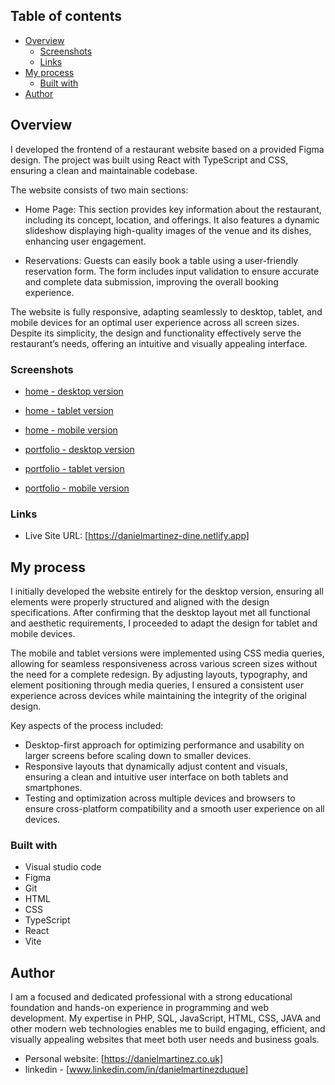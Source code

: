 ## Table of contents

- [Overview](#overview)
  - [Screenshots](#screenshots)
  - [Links](#links)
- [My process](#my-process)
  - [Built with](#built-with)
- [Author](#author)


## Overview

I developed the frontend of a restaurant website based on a provided Figma design. The project was built using React with TypeScript and CSS, ensuring a clean and maintainable codebase.

The website consists of two main sections:

  - Home Page: This section provides key information about the restaurant, including its concept, location, and offerings. It also features a dynamic slideshow displaying high-quality images of the venue and its dishes, enhancing user engagement.

  - Reservations: Guests can easily book a table using a user-friendly reservation form. The form includes input validation to ensure accurate and complete data submission, improving the overall booking experience.

The website is fully responsive, adapting seamlessly to desktop, tablet, and mobile devices for an optimal user experience across all screen sizes. Despite its simplicity, the design and functionality effectively serve the restaurant’s needs, offering an intuitive and visually appealing interface.

### Screenshots

- [home - desktop version](https://github.com/danielopq/Dine-Restaurant/blob/main/screenshots/home-desktop.png)
- [home - tablet version](https://github.com/danielopq/Dine-Restaurant/blob/main/screenshots/home-tablet.png)
- [home - mobile version](https://github.com/danielopq/Dine-Restaurant/blob/main/screenshots/home-mobile.png)

- [portfolio - desktop version](https://github.com/danielopq/Dine-Restaurant/blob/main/screenshots/reservations-desktop.png)
- [portfolio - tablet version](https://github.com/danielopq/Dine-Restaurant/blob/main/screenshots/reservations-tablet.png)
- [portfolio - mobile version](https://github.com/danielopq/Dine-Restaurant/blob/main/screenshots/reservations-mobile.png)

### Links

- Live Site URL: [https://danielmartinez-dine.netlify.app]

## My process

I initially developed the website entirely for the desktop version, ensuring all elements were properly structured and aligned with the design specifications. After confirming that the desktop layout met all functional and aesthetic requirements, I proceeded to adapt the design for tablet and mobile devices.

The mobile and tablet versions were implemented using CSS media queries, allowing for seamless responsiveness across various screen sizes without the need for a complete redesign. By adjusting layouts, typography, and element positioning through media queries, I ensured a consistent user experience across devices while maintaining the integrity of the original design.

Key aspects of the process included:

  - Desktop-first approach for optimizing performance and usability on larger screens before scaling down to smaller devices.
  - Responsive layouts that dynamically adjust content and visuals, ensuring a clean and intuitive user interface on both tablets and smartphones.
  - Testing and optimization across multiple devices and browsers to ensure cross-platform compatibility and a smooth user experience on all devices.

### Built with

- Visual studio code
- Figma
- Git
- HTML
- CSS
- TypeScript
- React
- Vite

## Author

I am a focused and dedicated professional with a strong educational foundation and hands-on experience in programming and web development. My expertise in PHP, SQL, JavaScript, HTML, CSS, JAVA and other modern web technologies enables me to build engaging, efficient, and visually appealing websites that meet both user needs and business goals.

- Personal website: [https://danielmartinez.co.uk]
- linkedin - [www.linkedin.com/in/danielmartinezduque]

